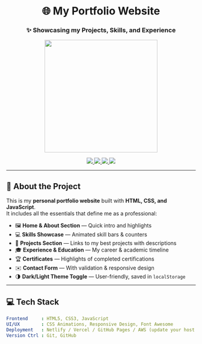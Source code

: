 <h1 align="center">🌐 My Portfolio Website</h1>
<h3 align="center">✨ Showcasing my Projects, Skills, and Experience</h3>

<p align="center">
  <img src="https://media.giphy.com/media/3o7aD2saalBwwftBIY/giphy.gif" width="300" />
</p>

<p align="center">
  <a href="https://share.google/a44M5QEnnbDIJgwsa">
    <img src="https://img.shields.io/badge/Live%20Portfolio-Visit%20Now-brightgreen?style=for-the-badge&logo=google-chrome" />
  </a>
  <a href="mailto:princejoshi902226@gmail.com">
    <img src="https://img.shields.io/badge/Email-princejoshi902226@gmail.com-red?style=for-the-badge&logo=gmail" />
  </a>
  <a href="https://www.linkedin.com/in/prashanttjooshi">
    <img src="https://img.shields.io/badge/LinkedIn-Prashant%20Joshi-blue?style=for-the-badge&logo=linkedin" />
  </a>
  <a href="https://github.com/PrashanttJooshi">
    <img src="https://img.shields.io/badge/GitHub-PrashanttJooshi-black?style=for-the-badge&logo=github" />
  </a>
</p>

---

## 🚀 About the Project

This is my **personal portfolio website** built with **HTML, CSS, and JavaScript**.  
It includes all the essentials that define me as a professional:

- 🖼️ **Home & About Section** — Quick intro and highlights  
- 💻 **Skills Showcase** — Animated skill bars & counters  
- 📂 **Projects Section** — Links to my best projects with descriptions  
- 🎓 **Experience & Education** — My career & academic timeline  
- 🏆 **Certificates** — Highlights of completed certifications  
- ✉️ **Contact Form** — With validation & responsive design  
- 🌗 **Dark/Light Theme Toggle** — User-friendly, saved in `localStorage`  

---

## 💻 Tech Stack

```yaml
Frontend     : HTML5, CSS3, JavaScript
UI/UX        : CSS Animations, Responsive Design, Font Awesome
Deployment   : Netlify / Vercel / GitHub Pages / AWS (update your host here)
Version Ctrl : Git, GitHub
